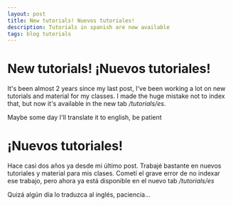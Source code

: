 ```yaml
---
layout: post
title: New tutorials! Nuevos tutoriales!
description: Tutorials in spanish are now available
tags: blog tutorials
---
```


# New tutorials! ¡Nuevos tutoriales!

It's been almost 2 years since my last post, I've been working a lot on new tutorials and material for my classes. I made the huge mistake not to index that, but now it's available in the new tab */tutorials/es*.

Maybe some day I'll translate it to english, be patient

# ¡Nuevos tutoriales!

Hace casi dos años ya desde mi último post. Trabajé bastante en nuevos tutoriales y material para mis clases. Cometí el grave error de no indexar ese trabajo, pero ahora ya está disponible en el nuevo tab */tutorials/es*

Quizá algún día lo traduzca al inglés, paciencia...
